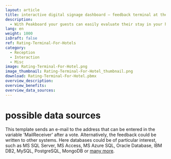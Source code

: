 ```yaml
---
layout: article
title: interactive digital signage dashboard ― feedback terminal at the reception
description: 
  - With Peakboard your guests can easily evaluate their stay in your hotel via a touch screen at the reception. You can receive these ratings in a flash by e-mail, so you always know if your guests are satisfied with their stay. Download now and attract attention at the reception desk!
lang: en
weight: 1000
isDraft: false
ref: Rating-Terminal-For-Hotels
category:
  - Reception
  - Interaction
  - Misc
image: Rating-Terminal-For-Hotel.png
image_thumbnail: Rating-Terminal-For-Hotel_thumbnail.png
download: Rating-Terminal-For-Hotel.pbmx
overview_description:
overview_benefits:
overview_data_sources:
---
```

# possible data sources
This template sends an e-mail to the address that can be entered in the variable 'MailReceiver' after a vote. Alternatively, the feedback could be written to other systems. Here databases could be of particular interest, such as MS SQL Server, MS Access, MS Azure SQL, Oracle Database, IBM DB2, MySQL, PostgreSQL, MongoDB or [many more](https://peakboard.com/en/interfaces/).